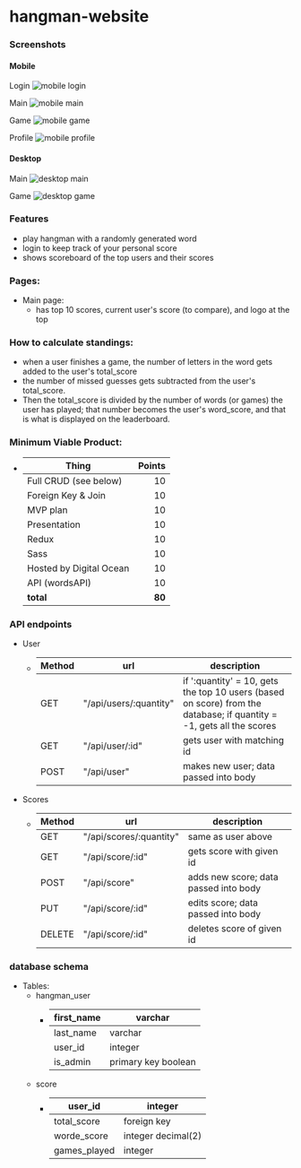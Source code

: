 # hangman-website

### Screenshots

#### Mobile
Login
![mobile login][mobile-login]

Main
![mobile main][mobile-main]

Game
![mobile game][mobile-game]

Profile
![mobile profile][mobile-profile]


#### Desktop
Main
![desktop main][desktop-main]

Game
![desktop game][desktop-game]


### Features
- play hangman with a randomly generated word
- login to keep track of your personal score
- shows scoreboard of the top users and their scores
### Pages:
- Main page:
	- has top 10 scores, current user's score (to compare), and logo at the top
### How to calculate standings:
- when a user finishes a game, the number of letters in the word gets added to the user's total_score
- the number of missed guesses gets subtracted from the user's total_score.
- Then the total_score is divided by the number of words (or games) the user has played; that number becomes the user's word_score, and that is what is displayed on the leaderboard.
### Minimum Viable Product:
- | Thing                   | Points |
	| ----------------------- | ------:|
	| Full CRUD (see below)   |     10 |
	| Foreign Key & Join      |     10 |
	| MVP plan                |     10 |
	| Presentation            |     10 |
	| Redux                   |     10 |
	| Sass                    |     10 |
	| Hosted by Digital Ocean |     10 |
	| API (wordsAPI)          |     10 |
	| **total**               | **80** |
### API endpoints
- User
	- | Method 	| url 										| description |
		| ------- | ----------------------- | ----------- |
		| GET 		| "/api/users/:quantity" 	| if ':quantity' = 10, gets the top 10 users (based on score) from the database; if quantity = -1, gets all the scores |
		| GET 		| "/api/user/:id"					| gets user with matching id |
		| POST 		| "/api/user"							| makes new user; data passed into body |
- Scores
	- | Method 	| url 										| description														|
		| ------- | ----------------------- | ------------------------------------- |
		| GET			| "/api/scores/:quantity"	| same as user above										|
		| GET			| "/api/score/:id"				| gets score with given id							|
		| POST		| "/api/score"						| adds new score; data passed into body	|
		| PUT			| "/api/score/:id"				| edits score; data passed into body		|
		| DELETE	| "/api/score/:id"				| deletes score of given id							|
### database schema
- Tables:
	- hangman_user
		- | first_name	| varchar							|
			| ----------- | -------------------	|
			| last_name		| varchar							|
			| user_id			| integer 						|
			| is_admin		| primary key boolean	|
	- score
		- | user_id				| integer							|
			| ------------- | -------------------	|
			| total_score		| foreign key					|
			| worde_score		| integer decimal(2)	|
			| games_played	| integer							|


[mobile-login]: https://raw.githubusercontent.com/Deraj21/hangman-website/master/screenshots/hangman-phone-login.PNG "mobile login"
[mobile-main]: https://raw.githubusercontent.com/Deraj21/hangman-website/master/screenshots/hangman-phone-main.PNG "mobile main"
[mobile-game]: https://raw.githubusercontent.com/Deraj21/hangman-website/master/screenshots/hangman-phone-game.PNG "mobile game"
[mobile-profile]: https://raw.githubusercontent.com/Deraj21/hangman-website/master/screenshots/hangman-tablet-profile.PNG "mobile profile"
[desktop-main]: https://raw.githubusercontent.com/Deraj21/hangman-website/master/screenshots/hangman-laptop-main.PNG "desktop main"
[desktop-game]: https://raw.githubusercontent.com/Deraj21/hangman-website/master/screenshots/hangman-laptop-game.PNG "desktop game"